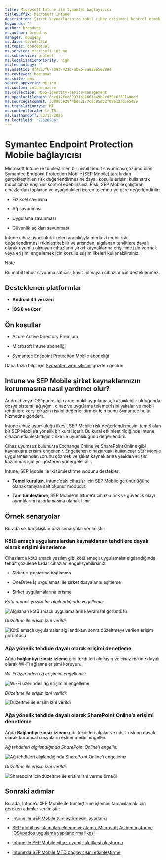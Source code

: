 ```yaml
---
title: Microsoft Intune ile Symantec bağlayıcısı
titleSuffix: Microsoft Intune
description: Şirket kaynaklarınıza mobil cihaz erişimini kontrol etmek için Symantec Endpoint Protection Mobile’ı Intune ile tümleştirme hakkında bilgi edinin.
keywords: ''
author: brenduns
ms.author: brenduns
manager: dougeby
ms.date: 03/09/2020
ms.topic: conceptual
ms.service: microsoft-intune
ms.subservice: protect
ms.localizationpriority: high
ms.technology: ''
ms.assetid: df4ce3f6-a093-432c-ab86-7a83865e389e
ms.reviewer: heenamac
ms.suite: ems
search.appverid: MET150
ms.custom: intune-azure
ms.collection: M365-identity-device-management
ms.openlocfilehash: 0ccd17fee32331eb266fa49b2cd39c6f39740eed
ms.sourcegitcommit: 3d895be2844bda2177c2c85dc2f09612a1be5490
ms.translationtype: MT
ms.contentlocale: tr-TR
ms.lasthandoff: 03/13/2020
ms.locfileid: "79328986"
---
```

# <a name="symantec-endpoint-protection-mobile-connector"></a>Symantec Endpoint Protection Mobile bağlayıcısı

Microsoft Intune ile tümleştirilen bir mobil tehdit savunması çözümü olan Symantec Endpoint Protection Mobile (SEP Mobile) tarafından gerçekleştirilen risk değerlendirmesine dayalı koşullu erişimi kullanarak mobil cihaz erişimini kontrol edebilirsiniz. Risk, SEP Mobile çalıştıran cihazlardan toplanan ve aşağıdakileri içeren telemetriye göre değerlendirilir:

- Fiziksel savunma

- Ağ savunması

- Uygulama savunması

- Güvenlik açıkları savunması

Intune cihaz uyumluluk ilkeleri aracılığıyla merkezi mobil risk değerlendirmesi etkinleştirebilir ve ardından, algılanan tehditlere dayalı olarak uyumlu olmayan cihazların şirket kaynaklarına erişimine izin vermek veya erişimi engellemek için koşullu erişim ilkeleri kullanabilirsiniz.

> [!NOTE]
> Bu mobil tehdit savunma satıcısı, kayıtlı olmayan cihazlar için desteklenmez.

## <a name="supported-platforms"></a>Desteklenen platformlar

- **Android 4.1 ve üzeri**

- **iOS 8 ve üzeri**

## <a name="pre-requisites"></a>Ön koşullar

- Azure Active Directory Premium

- Microsoft Intune aboneliği

- Symantec Endpoint Protection Mobile aboneliği

Daha fazla bilgi için [Symantec web sitesini](https://www.skycure.com/skycure-microsoft-integration/) gözden geçirin.

## <a name="how-do-intune-and-sep-mobile-help-protect-your-company-resources"></a>Intune ve SEP Mobile şirket kaynaklarınızın korunmasına nasıl yardımcı olur?

Android veya iOS/ıpados için araç mobil uygulaması, kullanılabilir olduğunda dosya sistemi, ağ yığını, cihaz ve uygulama telemetrisini yakalar ve mobil tehditlere karşı cihazın riskini değerlendirmek için bunu Symantec bulut hizmetine gönderir.

Intune cihaz uyumluluğu ilkesi, SEP Mobile risk değerlendirmesini temel alan bir SEP Mobile’a yönelik bir kural içerir. Bu kural etkinleştirildiğinde Intune, cihazın etkinleştirdiğiniz ilke ile uyumluluğunu değerlendirir.

Cihaz uyumsuz bulunursa Exchange Online ve SharePoint Online gibi kaynaklara erişimi engellenir. Engellenen cihazlardaki kullanıcılar SEP Mobile uygulamasından sorunu çözmek ve şirket kaynaklarına yeniden erişim kazanmak için yol gösteren yönergeler alır.

Intune, SEP Mobile ile iki tümleştirme modunu destekler:

- **Temel kurulum**, Intune’daki cihazlar için SEP Mobile görünürlüğüne olanak tanıyan salt okunur modudur.

- **Tam tümleştirme**, SEP Mobile’ın Intune’a cihazın risk ve güvenlik olayı ayrıntılarını raporlamasına olanak tanır.

## <a name="sample-scenarios"></a>Örnek senaryolar

Burada sık karşılaşılan bazı senaryolar verilmiştir:

### <a name="control-access-based-on-threats-from-malicious-apps"></a>Kötü amaçlı uygulamalardan kaynaklanan tehditlere dayalı olarak erişimi denetleme

Cihazlarda kötü amaçlı yazılım gibi kötü amaçlı uygulamalar algılandığında, tehdit çözülene kadar cihazları engelleyebilirsiniz:

- Şirket e-postasına bağlanma

- OneDrive İş uygulaması ile şirket dosyalarını eşitleme

- Şirket uygulamalarına erişme

*Kötü amaçlı yazılımlar algılandığında engelleme:*

![Algılanan kötü amaçlı uygulamaların kavramsal görüntüsü](./media/skycure-mobile-threat-defense-connector/symantec-arch-1.png)

*Düzeltme ile erişim izni verildi:*

![Kötü amaçlı uygulamalar algılandıktan sonra düzeltmeye verilen erişim görüntüsü](./media/skycure-mobile-threat-defense-connector/symantec-arch-2.png)

### <a name="control-access-based-on-threat-to-network"></a>Ağa yönelik tehdide dayalı olarak erişimi denetleme

Ağda **bağlantıyı izinsiz izleme** gibi tehditleri algılayın ve cihaz riskine dayalı olarak Wi-Fi ağlarına erişimi koruyun.

*Wi-Fi üzerinden ağ erişimini engelleme:*

![Wi-Fi üzerinden ağ erişimini engelleme](./media/skycure-mobile-threat-defense-connector/symantec-arch-3.png)

*Düzeltme ile erişim izni verildi:*

![Düzeltme ile erişim izni verildi](./media/skycure-mobile-threat-defense-connector/symantec-arch-4.png)

### <a name="control-access-to-sharepoint-online-based-on-threat-to-network"></a>Ağa yönelik tehdide dayalı olarak SharePoint Online’a erişimi denetleme

Ağda **Bağlantıyı izinsiz izleme** gibi tehditleri algılar ve cihaz riskine dayalı olarak kurumsal dosyaların eşitlenmesini engeller.

*Ağ tehditleri algılandığında SharePoint Online’ı engelle:*

![Ağ tehditleri algılandığında SharePoint Online’ı engelleme](./media/skycure-mobile-threat-defense-connector/symantec-arch-5.png)

*Düzeltme ile erişim izni verildi:*

![Sharepoint için düzeltme ile erişim izni verme örneği](./media/skycure-mobile-threat-defense-connector/symantec-arch-6.png)

<!-- 
### Control access on unenrolled devices based on threats from malicious apps

When the Symantec Endpoint Protection Mobile Threat Defense solution considers a device to be infected:
![App protection policy blocks due to detected malware](./media/skycure-mobile-threat-defense-connector/symantec-app-policy-block.png)

Access is granted on remediation:

![Access is granted on remediation for App protection policy](./media/skycure-mobile-threat-defense-connector/symantec-app-policy-remediated.png)
-->

## <a name="next-steps"></a>Sonraki adımlar

Burada, Intune’u SEP Mobile ile tümleştirme işlemini tamamlamak için gereken adımlar verilmiştir:

- [Intune ile SEP Mobile tümleştirmesini ayarlama](skycure-mtd-connector-integration.md)

- [SEP mobil uygulamaları ekleme ve atama, Microsoft Authenticator ve iOS/ıpados uygulama yapılandırma ilkesi](mtd-apps-ios-app-configuration-policy-add-assign.md)

- [Intune ile SEP Mobile cihaz uyumluluk ilkesi oluşturma](mtd-device-compliance-policy-create.md)

- [Intune’da SEP Mobile MTD bağlayıcısını etkinleştirme](mtd-connector-enable.md)
